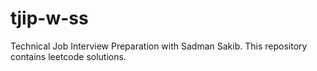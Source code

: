 # tjip-w-ss
Technical Job Interview Preparation with Sadman Sakib. This repository contains leetcode solutions.
